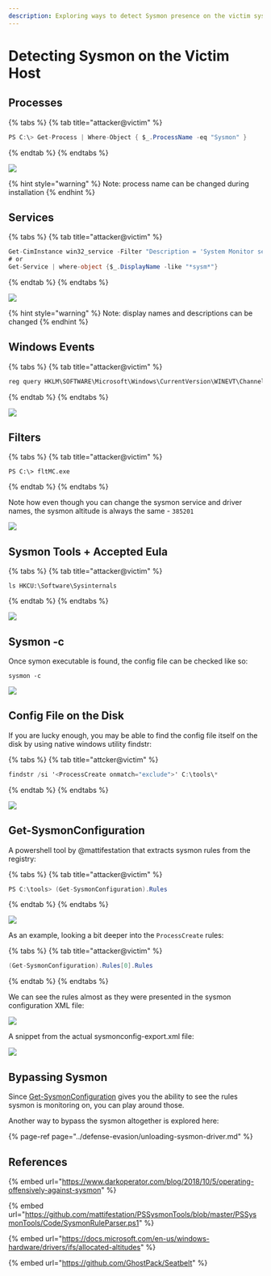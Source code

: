 ```yaml
---
description: Exploring ways to detect Sysmon presence on the victim system
---
```


# Detecting Sysmon on the Victim Host

## Processes

{% tabs %}
{% tab title="attacker@victim" %}
```csharp
PS C:\> Get-Process | Where-Object { $_.ProcessName -eq "Sysmon" }
```
{% endtab %}
{% endtabs %}

![](../../.gitbook/assets/screenshot-from-2018-10-09-17-39-28.png)

{% hint style="warning" %}
Note: process name can be changed during installation
{% endhint %}

## Services

{% tabs %}
{% tab title="attacker@victim" %}
```csharp
Get-CimInstance win32_service -Filter "Description = 'System Monitor service'"
# or
Get-Service | where-object {$_.DisplayName -like "*sysm*"}
```
{% endtab %}
{% endtabs %}

![](../../.gitbook/assets/screenshot-from-2018-10-09-17-48-11.png)

{% hint style="warning" %}
Note: display names and descriptions can be changed
{% endhint %}

## Windows Events

{% tabs %}
{% tab title="attacker@victim" %}
```csharp
reg query HKLM\SOFTWARE\Microsoft\Windows\CurrentVersion\WINEVT\Channels\Microsoft-Windows-Sysmon/Operational
```
{% endtab %}
{% endtabs %}

![](../../.gitbook/assets/screenshot-from-2018-10-09-17-50-47.png)

## Filters

{% tabs %}
{% tab title="attacker@victim" %}
```text
PS C:\> fltMC.exe
```
{% endtab %}
{% endtabs %}

Note how even though you can change the sysmon service and driver names, the sysmon altitude is always the same - `385201`

![](../../.gitbook/assets/screenshot-from-2018-10-09-17-51-45.png)

## Sysmon Tools + Accepted Eula

{% tabs %}
{% tab title="attacker@victim" %}
```text
ls HKCU:\Software\Sysinternals
```
{% endtab %}
{% endtabs %}

![](../../.gitbook/assets/screenshot-from-2018-10-09-17-56-33.png)

## Sysmon -c

Once symon executable is found, the config file can be checked like so:

```text
sysmon -c
```

![](../../.gitbook/assets/screenshot-from-2018-10-09-18-43-39.png)

## Config File on the Disk

If you are lucky enough, you may be able to find the config file itself on the disk by using native windows utility findstr:

{% tabs %}
{% tab title="attcker@victim" %}
```csharp
findstr /si '<ProcessCreate onmatch="exclude">' C:\tools\*
```
{% endtab %}
{% endtabs %}

![](../../.gitbook/assets/screenshot-from-2018-10-09-18-57-32.png)

## Get-SysmonConfiguration

A powershell tool by @mattifestation that extracts sysmon rules from the registry:

{% tabs %}
{% tab title="attacker@victim" %}
```csharp
PS C:\tools> (Get-SysmonConfiguration).Rules
```
{% endtab %}
{% endtabs %}

![](../../.gitbook/assets/screenshot-from-2018-10-09-18-12-09.png)

As an example, looking a bit deeper into the `ProcessCreate` rules:

{% tabs %}
{% tab title="attacker@victim" %}
```csharp
(Get-SysmonConfiguration).Rules[0].Rules
```
{% endtab %}
{% endtabs %}

We can see the rules almost as they were presented in the sysmon configuration XML file:

![](../../.gitbook/assets/screenshot-from-2018-10-09-18-13-37.png)

A snippet from the actual sysmonconfig-export.xml file:

![](../../.gitbook/assets/screenshot-from-2018-10-09-18-14-57.png)

## Bypassing Sysmon

Since [Get-SysmonConfiguration](detecting-sysmon-on-the-victim-host.md#get-sysmonconfiguration) gives you the ability to see the rules sysmon is monitoring on, you can play around those.

Another way to bypass the sysmon altogether is explored here:

{% page-ref page="../defense-evasion/unloading-sysmon-driver.md" %}

## References

{% embed url="https://www.darkoperator.com/blog/2018/10/5/operating-offensively-against-sysmon" %}

{% embed url="https://github.com/mattifestation/PSSysmonTools/blob/master/PSSysmonTools/Code/SysmonRuleParser.ps1" %}

{% embed url="https://docs.microsoft.com/en-us/windows-hardware/drivers/ifs/allocated-altitudes" %}

{% embed url="https://github.com/GhostPack/Seatbelt" %}



